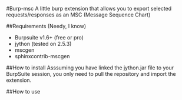 #Burp-msc
A little burp extension that allows you to export selected
requests/responses as an MSC (Message Sequence Chart)

##Requirements (Needy, I know)
  * Burpsuite v1.6+ (free or pro)
  * jython (tested on 2.5.3)
  * mscgen
  * sphinxcontrib-mscgen

##How to install
Asssuming you have linked the jython.jar file to your BurpSuite session, 
you only need to pull the repository and import the extension.

##How to use
